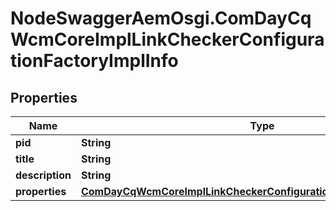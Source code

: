# NodeSwaggerAemOsgi.ComDayCqWcmCoreImplLinkCheckerConfigurationFactoryImplInfo

## Properties
Name | Type | Description | Notes
------------ | ------------- | ------------- | -------------
**pid** | **String** |  | [optional] 
**title** | **String** |  | [optional] 
**description** | **String** |  | [optional] 
**properties** | [**ComDayCqWcmCoreImplLinkCheckerConfigurationFactoryImplProperties**](ComDayCqWcmCoreImplLinkCheckerConfigurationFactoryImplProperties.md) |  | [optional] 


